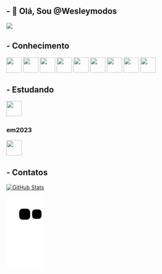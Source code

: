 ## - 👋 Olá, Sou @Wesleymodos
<img src='https://media.giphy.com/media/XO8RMtRaK73isIt0i2/giphy.gif'>

## - Conhecimento

<div>
    <img src="https://cdn.jsdelivr.net/gh/devicons/devicon/icons/linux/linux-original.svg" width="40" height="40"/>
      <img src="https://cdn.jsdelivr.net/gh/devicons/devicon/icons/git/git-original.svg" width="40" height="40"/>
      <img src="https://cdn.jsdelivr.net/gh/devicons/devicon/icons/html5/html5-original-wordmark.svg" width="40" height="40"/>
      <img src="https://cdn.jsdelivr.net/gh/devicons/devicon/icons/css3/css3-original-wordmark.svg" width="40" height="40"/>
      <img src="https://cdn.jsdelivr.net/gh/devicons/devicon/icons/javascript/javascript-original.svg" width="40" height="40"/>
      <img src="https://cdn.jsdelivr.net/gh/devicons/devicon/icons/bootstrap/bootstrap-original-wordmark.svg" width="40" height="40"/>
      <img src="https://cdn.jsdelivr.net/gh/devicons/devicon/icons/apache/apache-original-wordmark.svg" width="40" height="40"/>
      <img src="https://cdn.jsdelivr.net/gh/devicons/devicon/icons/mysql/mysql-original-wordmark.svg" width="40" height="40"/>
    <img src="https://cdn.jsdelivr.net/gh/devicons/devicon/icons/php/php-original.svg" width="40" height="40"/>
</div>

## - Estudando
<div>
  <img src="https://cdn.jsdelivr.net/gh/devicons/devicon/icons/php/php-original.svg" width="40" height="40"/>
  
  ### em2023
  <img src="https://cdn.jsdelivr.net/gh/devicons/devicon/icons/flutter/flutter-original.svg"  width="40" height="40"/>


## - Contatos


[![GitHub Stats](https://github-readme-stats.vercel.app/api?username=Wesleymodos&show_icons=true&count_private=true)](https://github.com/Wesleymodos)



![Snake animation](https://github.com/DevBatista1/DevBatista1/blob/output/github-contribution-grid-snake.svg)
